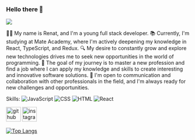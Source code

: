 ### Hello there 👋
![](https://media.tenor.com/YUzRkMOL-3EAAAAM/programming-computer-frog.gif)

👨‍💻 My name is Renat, and I'm a young full stack developer.
📚 Currently, I'm studying at Mate Academy, where I'm actively deepening my knowledge in React, TypeScript, and Redux.
🔍 My desire to constantly grow and explore new technologies drives me to seek new opportunities in the world of programming.
🎯 The goal of my journey is to master a new profession and find a job where I can apply my knowledge and skills to create interesting and innovative software solutions.
🤝 I'm open to communication and collaboration with other professionals in the field, and I'm always ready for new challenges and opportunities.

Skills: ![JavaScript](https://img.shields.io/badge/-JavaScript-F7DF1E?logo=javascript&logoColor=white) ![CSS](https://img.shields.io/badge/-CSS-1572B6?logo=css3&logoColor=white) ![HTML](https://img.shields.io/badge/-HTML-E34F26?logo=html5&logoColor=white) ![React](https://img.shields.io/badge/-React-61DAFB?logo=react&logoColor=white)



[<img src='https://cdn.jsdelivr.net/npm/simple-icons@3.0.1/icons/github.svg' alt='github' height='40'>](https://github.com/Abdrakhmanov-Renat)  [<img src='https://cdn.jsdelivr.net/npm/simple-icons@3.0.1/icons/instagram.svg' alt='instagram' height='40'>](https://www.instagram.com/https://www.instagram.com/sshpenat//)  

[![Top Langs](https://github-readme-stats.vercel.app/api/top-langs/?username=Abdrakhmanov-Renat)](https://github.com/anuraghazra/github-readme-stats)

